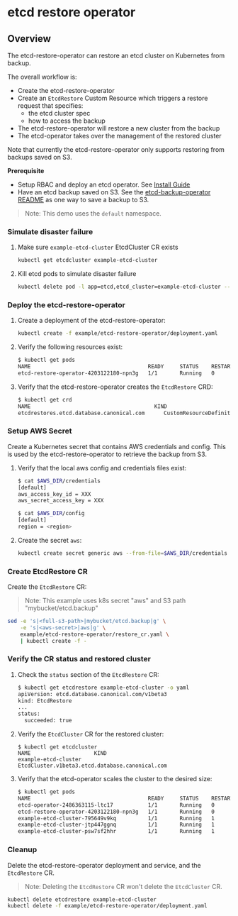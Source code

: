 # etcd restore operator

## Overview

The etcd-restore-operator can restore an etcd cluster on Kubernetes from backup.

The overall workflow is:
- Create the etcd-restore-operator
- Create an `EtcdRestore` Custom Resource which triggers a restore request that specifies:
  - the etcd cluster spec
  - how to access the backup
- The etcd-restore-operator will restore a new cluster from the backup
- The etcd-operator takes over the management of the restored cluster

Note that currently the etcd-restore-operator only supports restoring from backups saved on S3.

**Prerequisite**
- Setup RBAC and deploy an etcd operator. See [Install Guide][install_guide]
- Have an etcd backup saved on S3. See the [etcd-backup-operator README][backup-operator-README] as one way to save a backup to S3.

>Note: This demo uses the `default` namespace.


### Simulate disaster failure

1. Make sure `example-etcd-cluster` EtcdCluster CR exists

    ```sh
    kubectl get etcdcluster example-etcd-cluster
    ```

2. Kill etcd pods to simulate disaster failure

    ```sh
    kubectl delete pod -l app=etcd,etcd_cluster=example-etcd-cluster --force --grace-period=0
    ```

### Deploy the etcd-restore-operator

1. Create a deployment of the etcd-restore-operator:

    ```sh
    kubectl create -f example/etcd-restore-operator/deployment.yaml
    ```

2. Verify the following resources exist:

    ```sh
    $ kubectl get pods
    NAME                                     READY     STATUS    RESTARTS   AGE
    etcd-restore-operator-4203122180-npn3g   1/1       Running   0          7s
    ```

3. Verify that the etcd-restore-operator creates the `EtcdRestore` CRD:

    ```sh
    $ kubectl get crd
    NAME                                       KIND
    etcdrestores.etcd.database.canonical.com      CustomResourceDefinition.v1beta1.apiextensions.k8s.io
    ```

### Setup AWS Secret

Create a Kubernetes secret that contains AWS credentials and config. This is used by the etcd-restore-operator to retrieve the backup from S3.

1. Verify that the local aws config and credentials files exist:

    ```sh
    $ cat $AWS_DIR/credentials
    [default]
    aws_access_key_id = XXX
    aws_secret_access_key = XXX

    $ cat $AWS_DIR/config
    [default]
    region = <region>
    ```

2. Create the secret `aws`:

    ```sh
    kubectl create secret generic aws --from-file=$AWS_DIR/credentials --from-file=$AWS_DIR/config
    ```

### Create EtcdRestore CR

Create the `EtcdRestore` CR:

>Note: This example uses k8s secret "aws" and S3 path "mybucket/etcd.backup"

```sh
sed -e 's|<full-s3-path>|mybucket/etcd.backup|g' \
    -e 's|<aws-secret>|aws|g' \
    example/etcd-restore-operator/restore_cr.yaml \
    | kubectl create -f -
```

### Verify the CR status and restored cluster

1. Check the `status` section of the `EtcdRestore` CR:

    ```sh
    $ kubectl get etcdrestore example-etcd-cluster -o yaml
    apiVersion: etcd.database.canonical.com/v1beta3
    kind: EtcdRestore
    ...
    status:
      succeeded: true
    ```

2. Verify the `EtcdCluster` CR for the restored cluster:

    ```
    $ kubectl get etcdcluster
    NAME                    KIND
    example-etcd-cluster   EtcdCluster.v1beta3.etcd.database.canonical.com
    ```

3. Verify that the etcd-operator scales the cluster to the desired size:

    ```sh
    $ kubectl get pods
    NAME                                     READY     STATUS    RESTARTS   AGE
    etcd-operator-2486363115-ltc17           1/1       Running   0          1h
    etcd-restore-operator-4203122180-npn3g   1/1       Running   0          30m
    example-etcd-cluster-795649v9kq          1/1       Running   1          3m
    example-etcd-cluster-jtp447ggnq          1/1       Running   1          4m
    example-etcd-cluster-psw7sf2hhr          1/1       Running   1          4m
    ```

### Cleanup

Delete the etcd-restore-operator deployment and service, and the `EtcdRestore` CR.
>Note: Deleting the `EtcdRestore` CR won't delete the `EtcdCluster` CR.

```sh
kubectl delete etcdrestore example-etcd-cluster
kubectl delete -f example/etcd-restore-operator/deployment.yaml
```


[backup-operator-README]:./backup-operator.md
[install_guide]:../install_guide.md
